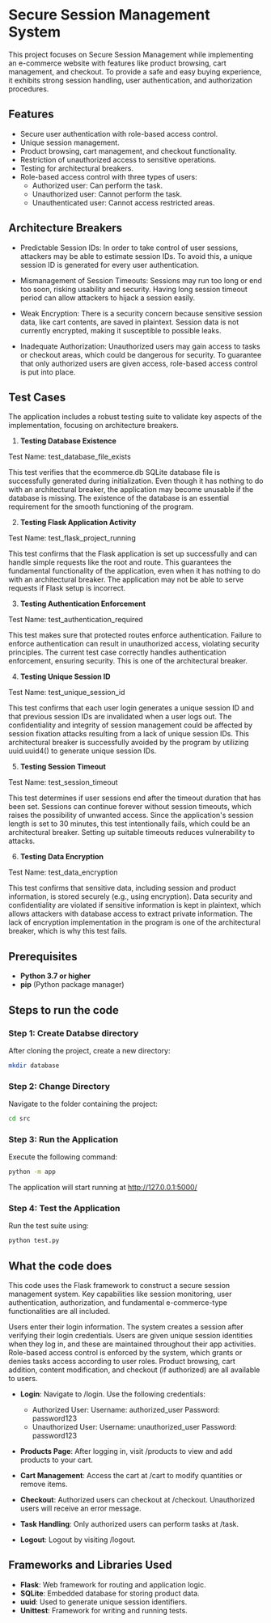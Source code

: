 # Secure Session Management System

This project focuses on Secure Session Management while implementing an e-commerce website with features like product browsing, cart management, and checkout. To provide a safe and easy buying experience, it exhibits strong session handling, user authentication, and authorization procedures.

## Features
- Secure user authentication with role-based access control.
- Unique session management.
- Product browsing, cart management, and checkout functionality.
- Restriction of unauthorized access to sensitive operations.
- Testing for architectural breakers.
- Role-based access control with three types of users:
  - Authorized user: Can perform the task.
  - Unauthorized user: Cannot perform the task.
  - Unauthenticated user: Cannot access restricted areas.
 
## Architecture Breakers
- Predictable Session IDs: In order to take control of user sessions, attackers may be able to estimate session IDs. To avoid this, a unique session ID is generated for every user authentication.

- Mismanagement of Session Timeouts: Sessions may run too long or end too soon, risking usability and security. Having long session timeout period can allow attackers to hijack a session easily.

- Weak Encryption: There is a security concern because sensitive session data, like cart contents, are saved in plaintext. Session data is not currently encrypted, making it susceptible to possible leaks.

- Inadequate Authorization: Unauthorized users may gain access to tasks or checkout areas, which could be dangerous for security. To guarantee that only authorized users are given access, role-based access control is put into place.


## Test Cases
The application includes a robust testing suite to validate key aspects of the implementation, focusing on architecture breakers.

1. **Testing Database Existence**

Test Name: test_database_file_exists

This test verifies that the ecommerce.db SQLite database file is successfully generated during initialization. Even though it has nothing to do with an architectural breaker, the application may become unusable if the database is missing. The existence of the database is an essential requirement for the smooth functioning of the program.

2. **Testing Flask Application Activity**

Test Name: test_flask_project_running

This test confirms that the Flask application is set up successfully and can handle simple requests like the root and route. This guarantees the fundamental functionality of the application, even when it has nothing to do with an architectural breaker. The application may not be able to serve requests if Flask setup is incorrect.

3. **Testing Authentication Enforcement**

Test Name: test_authentication_required

This test makes sure that protected routes enforce authentication. Failure to enforce authentication can result in unauthorized access, violating security principles.  The current test case correctly handles authentication enforcement, ensuring security. This is one of the architectural breaker.

4. **Testing Unique Session ID**

Test Name: test_unique_session_id

This test confirms that each user login generates a unique session ID and that previous session IDs are invalidated when a user logs out. The confidentiality and integrity of session management could be affected by session fixation attacks resulting from a lack of unique session IDs. This architectural breaker is successfully avoided by the program by utilizing uuid.uuid4() to generate unique session IDs.

5. **Testing Session Timeout**

Test Name: test_session_timeout

This test determines if user sessions end after the timeout duration that has been set. Sessions can continue forever without session timeouts, which raises the possibility of unwanted access. Since the application's session length is set to 30 minutes, this test intentionally fails, which could be an architectural breaker. Setting up suitable timeouts reduces vulnerability to attacks.

6. **Testing Data Encryption**

Test Name: test_data_encryption

This test confirms that sensitive data, including session and product information, is stored securely (e.g., using encryption). Data security and confidentiality are violated if sensitive information is kept in plaintext, which allows attackers with database access to extract private information. The lack of encryption implementation in the program is one of the architectural breaker, which is why this test fails.


## Prerequisites
- **Python 3.7 or higher**  
- **pip** (Python package manager)  


## Steps to run the code

### Step 1: Create Databse directory
After cloning the project, create a new directory:
```bash
mkdir database
```

### Step 2: Change Directory
Navigate to the folder containing the project:
```bash
cd src
```

### Step 3: Run the Application
Execute the following command:

```bash
python -m app
```
The application will start running at http://127.0.0.1:5000/

### Step 4: Test the Application
Run the test suite using:
```bash
python test.py
```

## What the code does
This code uses the Flask framework to construct a secure session management system. Key capabilities like session monitoring, user authentication, authorization, and fundamental e-commerce-type functionalities are all included.

Users enter their login information. The system creates a session after verifying their login credentials. Users are given unique session identities when they log in, and these are maintained throughout their app activities. Role-based access control is enforced by the system, which grants or denies tasks access according to user roles. Product browsing, cart addition, content modification, and checkout (if authorized) are all available to users.

- **Login**: 
  Navigate to /login. Use the following credentials:
  - Authorized User:
    Username: authorized_user
    Password: password123
  - Unauthorized User:
    Username: unauthorized_user
    Password: password123

- **Products Page**: 
After logging in, visit /products to view and add products to your cart.

- **Cart Management**:
Access the cart at /cart to modify quantities or remove items.

- **Checkout**:
Authorized users can checkout at /checkout. Unauthorized users will receive an error message.

- **Task Handling**:
Only authorized users can perform tasks at /task.

- **Logout**:
Logout by visiting /logout.

## Frameworks and Libraries Used
- **Flask**: Web framework for routing and application logic.
- **SQLite**: Embedded database for storing product data.
- **uuid**: Used to generate unique session identifiers.
- **Unittest**: Framework for writing and running tests.
